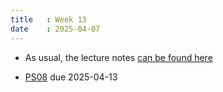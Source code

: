 ```yaml
---
title   : Week 13
date    : 2025-04-07
---
```


- As usual, the lecture notes [can be found here](/course-content/comm-rings-fields-and-galois-theory.pdf)

- [PS08](/course-assignments/PS8--separable-and-galois.pdf) due 2025-04-13
